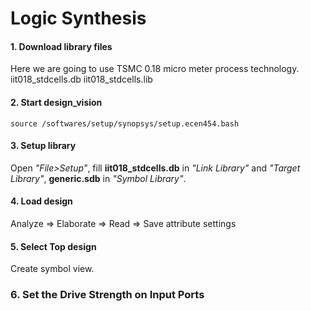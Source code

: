 # Logic Synthesis
#### 1. Download library files

Here we are going to use TSMC 0.18 micro meter process technology.
iit018_stdcells.db
iit018_stdcells.lib

#### 2. Start design_vision
```
source /softwares/setup/synopsys/setup.ecen454.bash
```
#### 3. Setup library

Open *"File>Setup"*, fill **iit018_stdcells.db** in *"Link Library"* and *"Target Library"*, **generic.sdb** in *"Symbol Library"*.

#### 4. Load design


Analyze => Elaborate => Read => Save attribute settings
  
  
#### 5. Select Top design

Create symbol view.

### 6. Set the Drive Strength on Input Ports


